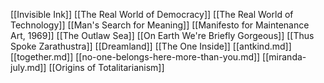 [[Invisible Ink]]
[[The Real World of Democracy]]
[[The Real World of Technology]]
[[Man's Search for Meaning]]
[[Manifesto for Maintenance Art, 1969]]
[[The Outlaw Sea]]
[[On Earth We're Briefly Gorgeous]]
[[Thus Spoke Zarathustra]]
[[Dreamland]]
[[The One Inside]]
[[antkind.md]]
[[together.md]]
[[no-one-belongs-here-more-than-you.md]]
[[miranda-july.md]]
[[Origins of Totalitarianism]]